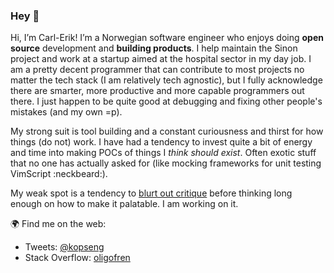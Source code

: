 ### Hey 👋

Hi, I’m Carl-Erik!  I’m a Norwegian software engineer who enjoys doing **open source** development and **building products**. I help maintain the Sinon project and work at a startup aimed at the hospital sector in my day job. I am a pretty decent programmer that can contribute to most projects no matter the tech stack (I am relatively tech agnostic), but I fully acknowledge there are smarter, more productive and more capable programmers out there. I just happen to be quite good at debugging and fixing other people's mistakes (and my own =p).

My strong suit is tool building and a constant curiousness and thirst for how things (do not) work. I have had a tendency to invest quite a bit of energy and time into making POCs of things I _think should exist_. Often exotic stuff that no one has actually asked for (like mocking frameworks for unit testing VimScript :neckbeard:).

My weak spot is a tendency to [blurt out critique](https://dev.to/kopseng/comment/1blbi) before thinking long enough on how to make it palatable. I am working on it.

🌍 Find me on the web:

- Tweets: [@kopseng](https://twitter.com/kopseng)
- Stack Overflow: [oligofren](https://stackoverflow.com/users/200987/oligofren)
